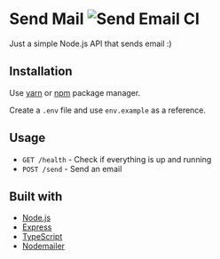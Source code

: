 # Send Mail ![Send Email CI](https://github.com/naabraz/send-email/workflows/Send%20Email%20CI/badge.svg)

Just a simple Node.js API that sends email :)

## Installation
Use [yarn](https://yarnpkg.com/) or [npm](https://www.npmjs.com/) package manager.

Create a `.env` file and use `env.example` as a reference.

## Usage
- `GET /health` - Check if everything is up and running
- `POST /send` - Send an email

## Built with
- [Node.js](https://nodejs.org/en/)
- [Express](https://expressjs.com/)
- [TypeScript](https://www.typescriptlang.org/)
- [Nodemailer](https://nodemailer.com/about/)
